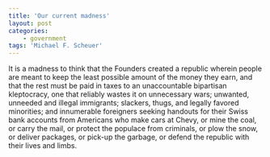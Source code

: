 ```yaml
---
title: 'Our current madness'
layout: post
categories:
    - government
tags: 'Michael F. Scheuer'
---
```


It is a madness to think that the Founders created a republic wherein people are meant to keep the least possible amount of the money they earn, and that the rest must be paid in taxes to an unaccountable bipartisan kleptocracy, one that reliably wastes it on unnecessary wars; unwanted, unneeded and illegal immigrants; slackers, thugs, and legally favored minorities; and innumerable foreigners seeking handouts for their Swiss bank accounts from Americans who make cars at Chevy, or mine the coal, or carry the mail, or protect the populace from criminals, or plow the snow, or deliver packages, or pick-up the garbage, or defend the republic with their lives and limbs.
